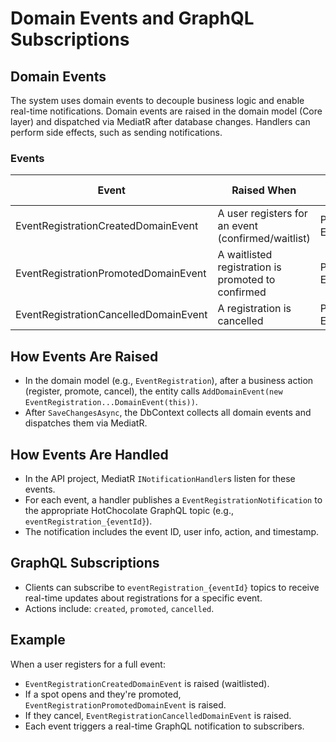 # Domain Events and GraphQL Subscriptions

## Domain Events

The system uses domain events to decouple business logic and enable real-time notifications. Domain events are raised in the domain model (Core layer) and dispatched via MediatR after database changes. Handlers can perform side effects, such as sending notifications.

### Events

| Event                                 | Raised When                                      | Handled By (API)                        | GraphQL Action |
|----------------------------------------|--------------------------------------------------|------------------------------------------|---------------|
| EventRegistrationCreatedDomainEvent    | A user registers for an event (confirmed/waitlist)| Publishes EventRegistrationNotification  | created       |
| EventRegistrationPromotedDomainEvent   | A waitlisted registration is promoted to confirmed| Publishes EventRegistrationNotification  | promoted      |
| EventRegistrationCancelledDomainEvent  | A registration is cancelled                      | Publishes EventRegistrationNotification  | cancelled     |

## How Events Are Raised
- In the domain model (e.g., `EventRegistration`), after a business action (register, promote, cancel), the entity calls `AddDomainEvent(new EventRegistration...DomainEvent(this))`.
- After `SaveChangesAsync`, the DbContext collects all domain events and dispatches them via MediatR.

## How Events Are Handled
- In the API project, MediatR `INotificationHandler`s listen for these events.
- For each event, a handler publishes a `EventRegistrationNotification` to the appropriate HotChocolate GraphQL topic (e.g., `eventRegistration_{eventId}`).
- The notification includes the event ID, user info, action, and timestamp.

## GraphQL Subscriptions
- Clients can subscribe to `eventRegistration_{eventId}` topics to receive real-time updates about registrations for a specific event.
- Actions include: `created`, `promoted`, `cancelled`.

## Example
When a user registers for a full event:
- `EventRegistrationCreatedDomainEvent` is raised (waitlisted).
- If a spot opens and they're promoted, `EventRegistrationPromotedDomainEvent` is raised.
- If they cancel, `EventRegistrationCancelledDomainEvent` is raised.
- Each event triggers a real-time GraphQL notification to subscribers. 
